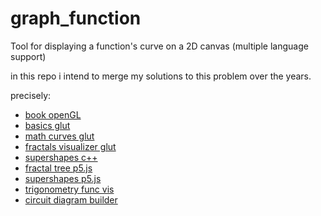 # graph_function
Tool for displaying a function's curve on a 2D canvas (multiple language support)


in this repo i intend to merge my solutions to this problem over the years.

precisely:
- [book openGL](https://github.com/BobuDragos/ComputerGraphicsProgramming-in-OpenGL-with-Cpp)
- [basics glut](https://github.com/BobuDragos/OpenGL-with-GLUT)
- [math curves glut](https://github.com/BobuDragos/MathematicalCurvesVisualizer_GLUT)
- [fractals visualizer glut](https://github.com/BobuDragos/FractalsVisualizer_GLUT)
- [supershapes c++](https://github.com/BobuDragos/SuperShapes)
- [fractal tree p5.js](https://github.com/BobuDragos/FractalTree-in-p5.js)
- [supershapes p5.js](https://github.com/BobuDragos/SuperShapes-in-p5.js)
- [trigonometry func vis](https://github.com/BobuDragos/TrigonometryVisualizer)
- [circuit diagram builder](https://github.com/BobuDragos/Circuit-Diagram-Builder)

